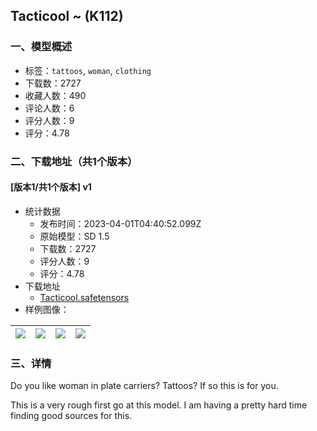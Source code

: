 ## Tacticool ~ (K112)
### 一、模型概述

- 标签：`tattoos`, `woman`, `clothing`
- 下载数：2727
- 收藏人数：490
- 评论人数：6
- 评分人数：9
- 评分：4.78

### 二、下载地址（共1个版本）

#### [版本1/共1个版本] v1

- 统计数据
  - 发布时间：2023-04-01T04:40:52.099Z
  - 原始模型：SD 1.5
  - 下载数：2727
  - 评分人数：9
  - 评分：4.78
- 下载地址
  - [Tacticool.safetensors](https://civitai.com/api/download/models/31649)
- 样例图像：

| <img src="https://image.civitai.com/xG1nkqKTMzGDvpLrqFT7WA/e365651d-22d9-4bf6-1a91-937af6247100/width=450/360337.jpeg" /> | <img src="https://image.civitai.com/xG1nkqKTMzGDvpLrqFT7WA/d83d01dc-8a3c-4ec6-e154-f9a099a14300/width=450/360329.jpeg" /> | <img src="https://image.civitai.com/xG1nkqKTMzGDvpLrqFT7WA/59d3b1ea-ba5b-4a62-823e-fdf0dc1a1000/width=450/360336.jpeg" /> | <img src="https://image.civitai.com/xG1nkqKTMzGDvpLrqFT7WA/b740b347-f107-4727-561a-d3cc878d5700/width=450/360335.jpeg" /> |
| ---- | ---- | ---- | ---- |


### 三、详情
<p>Do you like woman in plate carriers? Tattoos? If so this is for you. </p><p></p><p>This is a very rough first go at this model. I am having a pretty hard time finding good sources for this.</p>